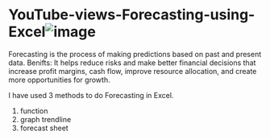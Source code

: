 # YouTube-views-Forecasting-using-Excel![image](https://github.com/harsh2004224/YouTube-views-Forecasting-using-Excel/assets/96560047/70ee59eb-39cc-4ab5-a5ff-e700f2ae6b21)
Forecasting is the process of making predictions based on past and present data.
Benifts: It helps reduce risks and make better financial decisions that increase profit margins, cash flow, improve resource allocation, and create more opportunities for growth.

I have used 3 methods to do Forecasting in Excel.
1. function
2. graph trendline
3. forecast sheet
